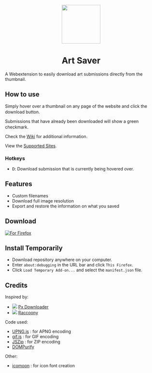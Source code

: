 <p align="center">
<img src="https://github.com/solorey/Art-Saver/blob/master/icons/icon.svg" height=128 width=128>
</p>

<h1 align="center">Art Saver</h1>

A Webextension to easily download art submissions directly from the thumbnail.

## How to use

Simply hover over a thumbnail on any page of the website and click the download button.
<img src="https://github.com/solorey/Art-Saver/blob/master/icons/download.svg" width=16 height=16>

Submissions that have already been downloaded will show a green checkmark.
<img src="https://github.com/solorey/Art-Saver/blob/master/icons/check_green.svg" width=16 height=16>

Check the [Wiki][wiki] for additional information.

View the [Supported Sites][sites].

### Hotkeys
- <kbd>D</kbd>: Download submission that is currently being hovered over.

## Features
- Custom filenames
- Download full image resolution
- Export and restore the information on what you saved

## Download
[![For Firefox][amo]][addon]

## Install Temporarily
- Download repository anywhere on your computer.
- Enter `about:debugging` in the URL bar and click `This Firefox`.
- Click `Load Temporary Add-on...` and select the `manifest.json` file.

## Credits
Inspired by:
- ![][px-logo] [Px Downloader][px]
- ![][raccony-logo] [Raccoony][raccony]

Code used:
- [UPNG.js][upng] : for APNG encoding
- [gif.js][gif] : for GIF encoding
- [JSZip][zip] : for ZIP encoding
- [DOMPurify][dompurify]

Other:
- [icomoon][iconfont] : for icon font creation

[wiki]: https://github.com/solorey/Art-Saver/wiki
[sites]: https://github.com/solorey/Art-Saver/wiki/Supported-Sites

[addon]: https://addons.mozilla.org/en-US/firefox/addon/art-saver/

[amo]: https://addons.cdn.mozilla.net/static/img/addons-buttons/AMO-button_1.png

[px]: https://addons.mozilla.org/en-US/firefox/addon/px-downloader/
[px-logo]: https://addons.cdn.mozilla.net/user-media/addon_icons/802/802600-32.png

[raccony]: https://github.com/Simon-Tesla/RaccoonyWebEx
[raccony-logo]: https://raw.githubusercontent.com/Simon-Tesla/RaccoonyWebEx/master/src/icon-32.png

[upng]: https://github.com/photopea/UPNG.js/
[gif]: https://jnordberg.github.io/gif.js/
[zip]: https://stuk.github.io/jszip/
[dompurify]: https://github.com/cure53/DOMPurify

[iconfont]: https://icomoon.io/
